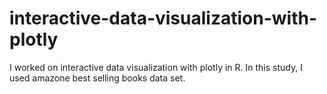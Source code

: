 # interactive-data-visualization-with-plotly
I worked on interactive data visualization with plotly in R. In this study, I used amazone best selling books data set.
